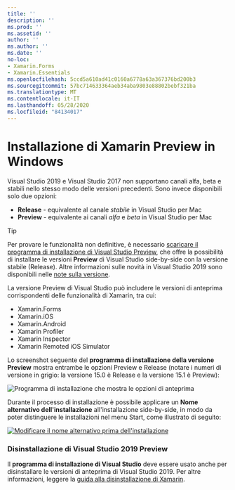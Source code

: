 ```yaml
---
title: ''
description: ''
ms.prod: ''
ms.assetid: ''
author: ''
ms.author: ''
ms.date: ''
no-loc:
- Xamarin.Forms
- Xamarin.Essentials
ms.openlocfilehash: 5ccd5a610ad41c0160a6778a63a367376bd200b3
ms.sourcegitcommit: 57bc714633364aeb34aba9803e88802bebf321ba
ms.translationtype: MT
ms.contentlocale: it-IT
ms.lasthandoff: 05/28/2020
ms.locfileid: "84134017"
---
```

# <a name="installing-xamarin-preview-on-windows"></a>Installazione di Xamarin Preview in Windows

Visual Studio 2019 e Visual Studio 2017 non supportano canali alfa, beta e stabili nello stesso modo delle versioni precedenti. Sono invece disponibili solo due opzioni:

- **Release** - equivalente al canale _stabile_ in Visual Studio per Mac
- **Preview** - equivalente ai canali _alfa_ e _beta_ in Visual Studio per Mac

> [!TIP]
> Per provare le funzionalità non definitive, è necessario [scaricare il programma di installazione di Visual Studio Preview](https://visualstudio.microsoft.com/vs/preview/), che offre la possibilità di installare le versioni **Preview** di Visual Studio side-by-side con la versione stabile (Release). Altre informazioni sulle novità in Visual Studio 2019 sono disponibili nelle [note sulla versione](https://docs.microsoft.com/visualstudio/releases/2019/release-notes).

La versione Preview di Visual Studio può includere le versioni di anteprima corrispondenti delle funzionalità di Xamarin, tra cui:

- Xamarin.Forms
- Xamarin.iOS
- Xamarin.Android
- Xamarin Profiler
- Xamarin Inspector
- Xamarin Remoted iOS Simulator

Lo screenshot seguente del **programma di installazione della versione Preview** mostra entrambe le opzioni Preview e Release (notare i numeri di versione in grigio: la versione 15.0 è Release e la versione 15.1 è Preview):

![Programma di installazione che mostra le opzioni di anteprima](windows-images/vs2017-installer.jpg)

Durante il processo di installazione è possibile applicare un **Nome alternativo dell'installazione** all'installazione side-by-side, in modo da poter distinguere le installazioni nel menu Start, come illustrato di seguito:

[![Modificare il nome alternativo prima dell'installazione](windows-images/vs2017-nickname-sml.png "Modificare il nome alternativo prima dell'installazione")](windows-images/vs2017-nickname.png#lightbox)

### <a name="uninstalling-visual-studio-2019-preview"></a>Disinstallazione di Visual Studio 2019 Preview

Il **programma di installazione di Visual Studio** deve essere usato anche per disinstallare le versioni di anteprima di Visual Studio 2019. Per altre informazioni, leggere la [guida alla disinstallazione di Xamarin](uninstalling-xamarin.md#uninstallvs2017).
